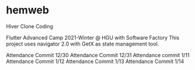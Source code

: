 # hemweb

Hiver Clone Coding

Flutter Advanced Camp 2021-Winter @ HGU with Software Factory
This project uses navigator 2.0 with GetX as state management tool.

Attendance Commit 12/30
Attendance Commit 12/31
Attendance commit 1/11
Attendance Commit 1/12
Attendance Commit 1/13
Attendance Commit 1/14
